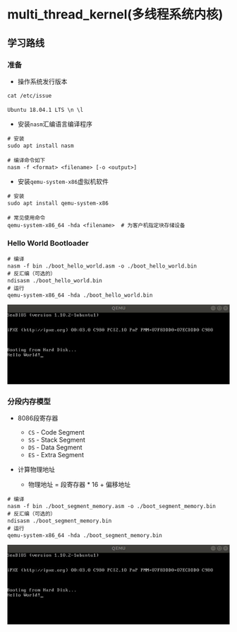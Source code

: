 # multi_thread_kernel(多线程系统内核)

## 学习路线
### 准备
* 操作系统发行版本
```
cat /etc/issue

Ubuntu 18.04.1 LTS \n \l
```
* 安装`nasm`汇编语言编译程序
```
# 安装
sudo apt install nasm

# 编译命令如下
nasm -f <format> <filename> [-o <output>]
```

* 安装`qemu-system-x86`虚拟机软件
```
# 安装
sudo apt install qemu-system-x86

# 常见使用命令
qemu-system-x86_64 -hda <filename>  # 为客户机指定块存储设备
```

### Hello World Bootloader
```
# 编译
nasm -f bin ./boot_hello_world.asm -o ./boot_hello_world.bin
# 反汇编（可选的）
ndisasm ./boot_hello_world.bin
# 运行
qemu-system-x86_64 -hda ./boot_hello_world.bin
```
![image](https://github.com/clee01/multi_thread_kernel/blob/master/img/hello_world.jpg)

### 分段内存模型
* 8086段寄存器
  * `CS` - Code Segment
  * `SS` - Stack Segment
  * `DS` - Data Segment
  * `ES` - Extra Segment

* 计算物理地址
  * 物理地址 = 段寄存器 * 16 + 偏移地址
```
# 编译
nasm -f bin ./boot_segment_memory.asm -o ./boot_segment_memory.bin
# 反汇编（可选的）
ndisasm ./boot_segment_memory.bin
# 运行
qemu-system-x86_64 -hda ./boot_segment_memory.bin
```
![image](https://github.com/clee01/multi_thread_kernel/blob/master/img/hello_world.jpg)